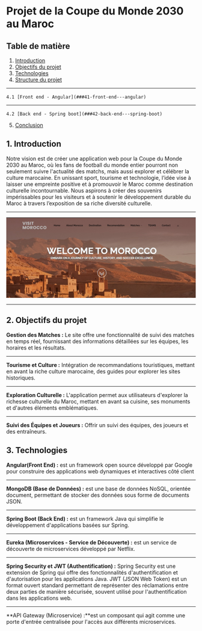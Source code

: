 # Projet de la Coupe du Monde 2030 au Maroc

## Table de matière

1. [Introduction](##1-introduction)
2. [Objectifs du projet](##2-objectifs-du-projet)
3. [Technologies](##3-technologie)
4. [Structure du projet](##4-structure-du-projet)
***
    4.1 [Front end - Angular](###41-front-end---angular)
***
    4.2 [Back end - Spring boot](###42-back-end---spring-boot)
5. [Conclusion](##5conclusion)
## 1. Introduction
Notre vision est de créer une application web pour la Coupe du Monde 2030 au Maroc, où les fans de football du monde entier pourront non seulement suivre l'actualité des matchs, mais aussi explorer et célébrer la culture marocaine. En unissant sport, tourisme et technologie, l’idée vise à laisser une empreinte positive et à promouvoir le Maroc comme destination culturelle incontournable. Nous aspirons à créer des souvenirs impérissables pour les visiteurs et à soutenir le développement durable du Maroc à travers l’exposition de sa riche diversité culturelle.
***
![Home page](/src/main/resources/photo/home.jpeg)
***
## 2. Objectifs du projet
**Gestion des Matches :** Le site offre une fonctionnalité de suivi des matches en temps réel, fournissant des informations détaillées sur les équipes, les horaires et les résultats.
***
**Tourisme et Culture :** Intégration de recommandations touristiques, mettant en avant la riche culture marocaine, des guides pour explorer les sites historiques.
***
**Exploration Culturelle :** L'application permet aux utilisateurs d'explorer la richesse culturelle du Maroc, mettant en avant sa cuisine, ses monuments et d'autres éléments emblématiques.
***
**Suivi des Équipes et Joueurs :** Offrir un suivi des équipes, des joueurs et des entraîneurs.

## 3. Technologies
**Angular(Front End) :** est un framework open source développé par Google pour construire des applications web dynamiques et interactives côté client
***
**MongoDB (Base de Données) :**  est une base de données NoSQL, orientée document, permettant de stocker des données sous forme de documents JSON. 
***
**Spring Boot (Back End) :** est un framework Java qui simplifie le développement d'applications basées sur Spring.
***
**Eureka (Microservices - Service de Découverte) :** est un service de découverte de microservices développé par Netflix.
***
**Spring Security et JWT (Authentification) :** Spring Security est une extension de Spring qui offre des fonctionnalités d'authentification et d'autorisation pour les applications Java. JWT (JSON Web Token) est un format ouvert standard permettant de représenter des réclamations entre deux parties de manière sécurisée, souvent utilisé pour l'authentification dans les applications web.
***
**API Gateway (Microservice) :**est un composant qui agit comme une porte d'entrée centralisée pour l'accès aux différents microservices.


